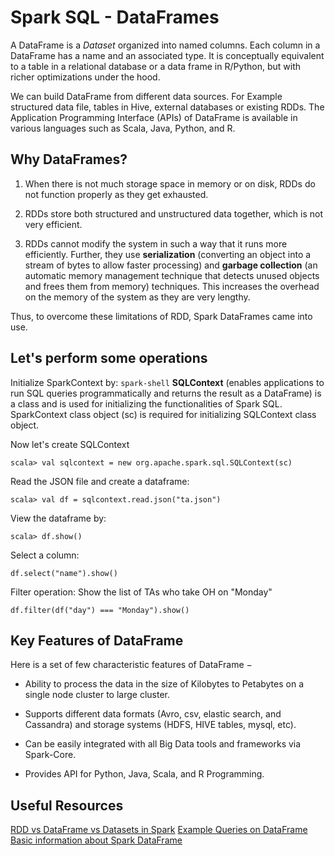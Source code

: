 # Spark SQL - DataFrames

A DataFrame is a _Dataset_ organized into named columns. Each column in a DataFrame has a name and an associated type. It is conceptually equivalent to a table in a relational database or a data frame in R/Python, but with richer optimizations under the hood.

We can build DataFrame from different data sources. For Example structured data file, tables in Hive, external databases or existing RDDs. The Application Programming Interface (APIs) of DataFrame is available in various languages such as Scala, Java, Python, and R.  

## Why DataFrames?
1. When there is not much storage space in memory or on disk, RDDs do not function properly as they get exhausted. 

2. RDDs store both structured and unstructured data together, which is not very efficient.

4. RDDs cannot modify the system in such a way that it runs more efficiently.  Further, they use **serialization**  (converting an object into a stream of bytes to allow faster processing) and  **garbage collection**  (an automatic memory management technique that detects unused objects and frees them from memory) techniques. This increases the overhead on the memory of the system as they are very lengthy.

Thus, to overcome these limitations of RDD, Spark DataFrames came into use.

## Let's perform some operations

Initialize SparkContext by:
`spark-shell` 
**SQLContext** (enables applications to run SQL queries programmatically and returns the result as a DataFrame) is a class and is used for initializing the functionalities of Spark SQL. SparkContext class object (sc) is required for initializing SQLContext class object.

Now let's create SQLContext

    scala> val sqlcontext = new org.apache.spark.sql.SQLContext(sc)

Read the JSON file and create a dataframe:

    scala> val df = sqlcontext.read.json("ta.json")
View the dataframe by:

    scala> df.show()
	
Select a column:

    df.select("name").show()

Filter operation: Show the list of TAs who take OH on "Monday"

    df.filter(df("day") === "Monday").show()
    

## Key Features of DataFrame

Here is a set of few characteristic features of DataFrame −

-   Ability to process the data in the size of Kilobytes to Petabytes on a single node cluster to large cluster.
    
-   Supports different data formats (Avro, csv, elastic search, and Cassandra) and storage systems (HDFS, HIVE tables, mysql, etc).
 
    
-   Can be easily integrated with all Big Data tools and frameworks via Spark-Core.
    
-   Provides API for Python, Java, Scala, and R Programming.

## Useful Resources
[RDD vs DataFrame vs Datasets in Spark](https://databricks.com/blog/2016/07/14/a-tale-of-three-apache-spark-apis-rdds-dataframes-and-datasets.html)
[Example Queries on DataFrame](https://sparkbyexamples.com/spark/different-ways-to-create-a-spark-dataframe/)
[Basic information about Spark DataFrame](https://intellipaat.com/blog/tutorial/spark-tutorial/spark-dataframe/)
